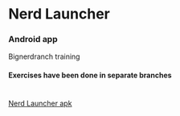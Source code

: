 # Nerd Launcher
### Android app
Bignerdranch training

#### Exercises have been done in separate branches

#
[Nerd Launcher apk](https://github.com/alsash/bignerdranch_nerdlauncher/raw/master/rmfiles/app-debug.apk
 "Nerd Launcher apk")
